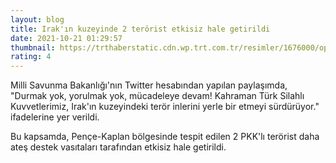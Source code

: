 ```yaml
--- 
layout: blog
title: Irak'ın kuzeyinde 2 terörist etkisiz hale getirildi
date: 2021-10-21 01:29:57
thumbnail: https://trthaberstatic.cdn.wp.trt.com.tr/resimler/1676000/operasyon-1677241.jpg
rating: 4
---
```

<p>
	Milli Savunma Bakanlığı'nın Twitter hesabından yapılan paylaşımda, "Durmak yok, yorulmak yok, mücadeleye devam! Kahraman Türk Silahlı Kuvvetlerimiz, Irak'ın kuzeyindeki terör inlerini yerle bir etmeyi sürdürüyor." ifadelerine yer verildi.</p>
<p>
	Bu kapsamda, Pençe-Kaplan bölgesinde tespit edilen 2 PKK'lı terörist daha ateş destek vasıtaları tarafından etkisiz hale getirildi.</p>
